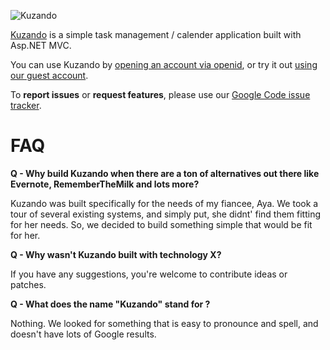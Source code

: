 ![Kuzando](http://kuzando.com/Content/Images/logo.png)

[Kuzando](http://kuzando.com) is a simple task management / calender application built with Asp.NET MVC.

You can use Kuzando by [opening an account via openid](http://kuzando.com/Authentication/Login), or try it out [using our guest account](http://kuzando.com/Authentication/LoginAsGuest).

To **report issues** or **request features**, please use our [Google Code issue tracker](http://code.google.com/p/kuzando/issues/list).

# FAQ

**Q - Why build Kuzando when there are a ton of alternatives out there like Evernote, RememberTheMilk and lots more?**

Kuzando was built specifically for the needs of my fiancee, Aya. We took a tour of several existing systems, and simply put, she didnt' find them fitting for her needs.
So, we decided to build something simple that would be fit for her.

**Q - Why wasn't Kuzando built with technology X?**

If you have any suggestions, you're welcome to contribute ideas or patches.

**Q - What does the name "Kuzando" stand for ?**

Nothing. We looked for something that is easy to pronounce and spell, and doesn't have lots of Google results.
